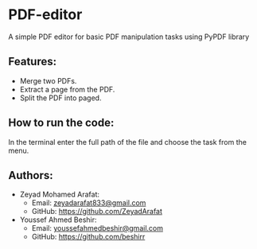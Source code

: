 # PDF-editor
A simple PDF editor for basic PDF manipulation tasks using PyPDF library
## Features:
* Merge two PDFs.
* Extract a page from the PDF.
* Split the PDF into paged.
## How to run the code:
In the terminal enter the full path of the file and choose the task from the menu.
## Authors:
* Zeyad Mohamed Arafat:
  * Email: zeyadarafat833@gmail.com
  * GitHub: https://github.com/ZeyadArafat
* Youssef Ahmed Beshir:
  * Email: youssefahmedbeshir@gmail.com
  * GitHub: https://github.com/beshirr  
